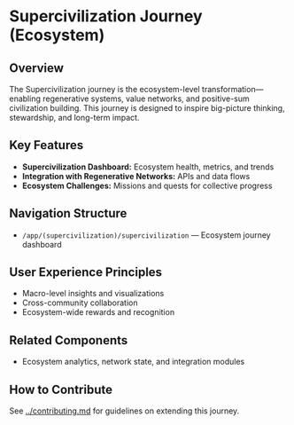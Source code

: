 # Supercivilization Journey (Ecosystem)

## Overview
The Supercivilization journey is the ecosystem-level transformation—enabling regenerative systems, value networks, and positive-sum civilization building. This journey is designed to inspire big-picture thinking, stewardship, and long-term impact.

## Key Features
- **Supercivilization Dashboard:** Ecosystem health, metrics, and trends
- **Integration with Regenerative Networks:** APIs and data flows
- **Ecosystem Challenges:** Missions and quests for collective progress

## Navigation Structure
- `/app/(supercivilization)/supercivilization` — Ecosystem journey dashboard

## User Experience Principles
- Macro-level insights and visualizations
- Cross-community collaboration
- Ecosystem-wide rewards and recognition

## Related Components
- Ecosystem analytics, network state, and integration modules

## How to Contribute
See [../contributing.md](contributing.md) for guidelines on extending this journey.
